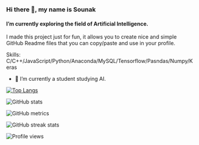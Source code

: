 ### Hi there 👋, my name is Sounak
#### I’m currently exploring the field of Artificial Intelligence.
I made this project just for fun, it allows you to create nice and simple GitHub Readme files that you can copy/paste and use in your profile.

Skills: C/C++/JavaScript/Python/Anaconda/MySQL/Tensorflow/Pasndas/Numpy/Keras

- 🔭 I’m currently a student studying AI.

[![Top Langs](https://github-readme-stats.vercel.app/api/top-langs/?username=Sounak-singh)](https://github.com/anuraghazra/github-readme-stats)

![GitHub stats](https://github-readme-stats.vercel.app/api?username=Sounak-singh&show_icons=true)  

![GitHub metrics](https://metrics.lecoq.io/Sounak-singh)  

![GitHub streak stats](https://streak-stats.demolab.com/?user=Sounak-singh)  

![Profile views](https://gpvc.arturio.dev/Sounak-singh)  

